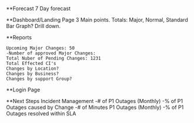 **Forecast
7 Day forecast

**Dashboard/Landing Page
3 Main points. Totals: Major, Normal, Standard
Bar Graph? Drill down.


**Reports
```
Upcoming Major Changes: 50
-Number of approved Major Changes:
Total Nuber of Pending Changes: 1231
Total Effected CI's
Changes by Location?
Changes by Business?
Changes by support Group?
```

**Login Page



**Next Steps
Incident Management
-# of P1 Outages (Monthly)
-% of P1 Outages caused by Change
-# of Minutes P1 Outages (Monthly)
-% of P1 Outages resolved within SLA


